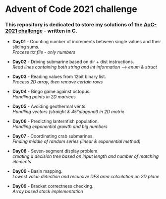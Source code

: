 # Advent of Code 2021 challenge

### This repository is dedicated to store my solutions of the [AoC-2021 challenge](https://adventofcode.com/2021) - written in C.


- **Day01** - Counting number of increments between single values and their sliding sums.\
*Process txt file - only numbers*

- **Day02** - Driving submarine based on dir + dist instructions.\
*Read lines containing both string and int information --> enum & struct*

- **Day03** - Reading values from 12bit binary list.\
*Process 2D array, then remove certain rows*

- **Day04** - Bingo game against octopus.\
*Handling points in 2D matrices*

- **Day05** - Avoiding geothermal vents.\
*Handling vectors (straight & 45°diagonal) in 2D matrix*

- **Day06** - Predicting lanternfish population.\
*Handling exponential growth and big numbers*

- **Day07** - Coordinating crab submarines.\
*Finding middle of random series (linear & exponential method)*

- **Day08** - Seven-segment display problem.\
*creating a decision tree based on input length and number of matching elements*

- **Day09** - Basin mapping.\
*Lowest value detection and recursive DFS area calculation on 2D plane*

- **Day09** - Bracket correctness checking.\
*Array based stack implementation*